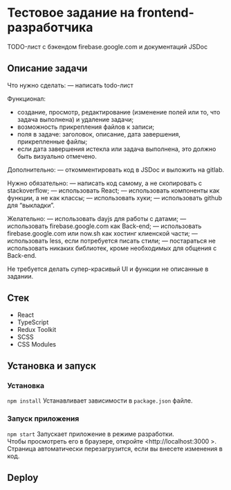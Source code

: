 # Тестовое задание на frontend-разработчика

TODO-лист с бэкендом firebase.google.com и документаций JSDoc

## Описание задачи

Что нужно сделать:
— написать todo-лист

Функционал:
- создание, просмотр, редактирование (изменение полей или то, что задача выполнена) и удаление задачи;
- возможность прикрепления файлов к записи;
- поля в задаче: заголовок, описание, дата завершения, прикрепленные файлы;
- если дата завершения истекла или задача выполнена, это должно быть визуально отмечено.

Дополнительно:
— откомментировать код в JSDoc и выложить на gitlab.

Нужно обязательно:
— написать код самому, а не скопировать с stackoverflow;
— использовать React;
— использовать компоненты как функции, а не как классы;
— использовать хуки;
— использовать github для “выкладки”.

Желательно:
— использовать dayjs для работы с датами;
— использовать firebase.google.com как Back-end;
— использовать firebase.google.com или now.sh как хостинг клиенской части;
— использовать less, если потребуется писать стили;
— постараться не использовать никаких библиотек, кроме необходимых для общения с Back-end.

Не требуется делать супер-красивый UI и функции не описанные в задании.

## Стек  
* React
* TypeScript
* Redux Toolkit
* SCSS
* CSS Modules

## Установка и запуск  
### Установка
`npm install`
Устанавливает зависимости в `package.json` файле.

### Запуск приложения  
`npm start`
Запускает приложение в режиме разработки.  
Чтобы просмотреть его в браузере, откройте <http://localhost:3000 >. Страница автоматически перезагрузится, если вы внесете изменения в код.


## Deploy  


